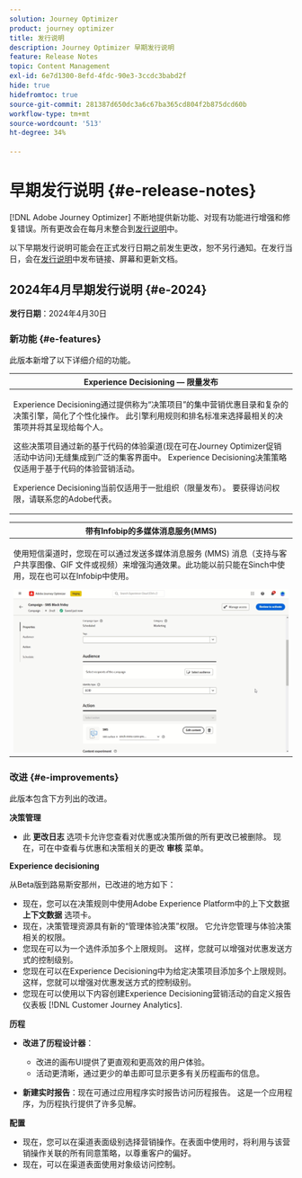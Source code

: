 ```yaml
---
solution: Journey Optimizer
product: journey optimizer
title: 发行说明
description: Journey Optimizer 早期发行说明
feature: Release Notes
topic: Content Management
exl-id: 6e7d1300-8efd-4fdc-90e3-3ccdc3babd2f
hide: true
hidefromtoc: true
source-git-commit: 281387d650dc3a6c67ba365cd804f2b875dcd60b
workflow-type: tm+mt
source-wordcount: '513'
ht-degree: 34%

---
```


# 早期发行说明 {#e-release-notes}

[!DNL Adobe Journey Optimizer] 不断地提供新功能、对现有功能进行增强和修复错误。所有更改会在每月末整合到[发行说明](release-notes.md)中。

以下早期发行说明可能会在正式发行日期之前发生更改，恕不另行通知。在发行当日，会在[发行说明](release-notes.md)中发布链接、屏幕和更新文档。

## 2024年4月早期发行说明 {#e-2024}

**发行日期**：2024年4月30日

### 新功能 {#e-features}

此版本新增了以下详细介绍的功能。

<!--table>
<thead>
<tr>
<th><strong>Business rules - Private Beta</strong><br/></th>
</tr>
</thead>
<tbody>
<tr>
<td>
<p>It is now possible to create and apply rule sets to your marketing communications.  </p>
</td>
</tr>
</tbody>
</table-->

<table>
<thead>
<tr>
<th><strong>Experience Decisioning — 限量发布</strong><br/></th>
</tr>
</thead>
<tbody>
<tr>
<td>
<p>Experience Decisioning通过提供称为“决策项目”的集中营销优惠目录和复杂的决策引擎，简化了个性化操作。 此引擎利用规则和排名标准来选择最相关的决策项并将其呈现给每个人。</p>
<p>这些决策项目通过新的基于代码的体验渠道(现在可在Journey Optimizer促销活动中访问)无缝集成到广泛的集客界面中。 Experience Decisioning决策策略仅适用于基于代码的体验营销活动。</p>
<p>Experience Decisioning当前仅适用于一批组织（限量发布）。 要获得访问权限，请联系您的Adobe代表。</p>
</td>
</tr>
</tbody>
</table>

<!--table>
<thead>
<tr>
<th><strong>Personalization - Local Lookups - Multi-Entity Support - Beta</strong><br/></th>
</tr>
</thead>
<tbody>
<tr>
<td>
<p>TBD</p>
</td>
</tr>
</tbody>
</table-->

<table>
<thead>
<tr>
<th><strong>带有Infobip的多媒体消息服务(MMS)</strong><br/></th>
</tr>
</thead>
<tbody>
<tr>
<td>
<p>使用短信渠道时，您现在可以通过发送多媒体消息服务 (MMS) 消息（支持与客户共享图像、GIF 文件或视频）来增强沟通效果。此功能以前只能在Sinch中使用，现在也可以在Infobip中使用。</p>
<img src="assets/do-not-localize/mms.gif"/>
</td>
</tr>
</tbody>
</table>

<!-- table>
<thead>
<tr>
<th><strong>AI Assistant - Experience Variant Generation - Beta</strong><br/></th>
</tr>
</thead>
<tbody>
<tr>
<td>
<p>Once you have created and personalized your message, take your content to the next level with the AI assistant. You can now use the AI assistant to optimize your message's impact by experimenting with different main titles, and images. Each variant is managed as a unique Treatment, to measure and compare which title effectively generates more clicks.</p>
</td>
</tr>
</tbody>
</table-->

<!--table>
<thead>
<tr>
<th><strong>IP Warmup Workflow - LA</strong><br/></th>
</tr>
</thead>
<tbody>
<tr>
<td>
<p>You can now easily perform IP warmup workflows directly from the Journey Optimizer interface in a standardized and efficient way that follows the best practices for optimal deliverability.</p>
</td>
</tr>
</tbody>
</table-->

<!--table>
<thead>
<tr>
<th><strong>Email Surface Personalization - Private beta </strong><br/></th>
</tr>
</thead>
<tbody>
<tr>
<td>
<p>You can now define dynamic subdomains and personalized header parameters when creating email channel surfaces, for increased flexibility and control over your email settings.</p>
</td>
</tr>
</tbody>
</table-->

### 改进 {#e-improvements}

此版本包含下方列出的改进。

<!--
* **Experience Decisioning + Code-based experiences (LA)**: You can now leverage the Experience decisioning feature to use decision items in your code-based campaigns. Note: The Code-based experience channel and Experience decisioning are not available for organizations that have purchased the Adobe Healthcare Shield and Privacy and Security Shield add-on offerings.
-->
<!--
* **Expression Fragments supported for Web and In-App**: Expression fragments are now available for the Web and In-app channels. 
-->


<!--
* **DULE for AJO Channel Surface**: It is now possible to apply a label on certain profile attributes to restrict their usage inside a channel surface through marketing actions.
-->


<!--
* **List-Unsubscribe updates**: Following on the recent Gmail and Yahoo announcements for bulk senders, Journey Optimizer supports the "post/1-click" List-Unsubscribe option. 
-->

**决策管理**

* 此 **更改日志** 选项卡允许您查看对优惠或决策所做的所有更改已被删除。 现在，可在中查看与优惠和决策相关的更改 **审核** 菜单。

**Experience decisioning**

从Beta版到路易斯安那州，已改进的地方如下：

* 现在，您可以在决策规则中使用Adobe Experience Platform中的上下文数据 **上下文数据** 选项卡。
* 现在，决策管理资源具有新的“管理体验决策”权限。 它允许您管理与体验决策相关的权限。
* 您现在可以为一个选件添加多个上限规则。 这样，您就可以增强对优惠发送方式的控制级别。
* 您现在可以在Experience Decisioning中为给定决策项目添加多个上限规则。 这样，您就可以增强对优惠发送方式的控制级别。
* 您现在可以使用以下内容创建Experience Decisioning营销活动的自定义报告仪表板 [!DNL Customer Journey Analytics].

**历程**

* **改进了历程设计器**：

   * 改进的画布UI提供了更直观和更高效的用户体验。
   * 活动更清晰，通过更少的单击即可显示更多有关历程画布的信息。

* **新建实时报告**：现在可通过应用程序实时报告访问历程报告。 这是一个应用程序，为历程执行提供了许多见解。

**配置**

* 现在，您可以在渠道表面级别选择营销操作。在表面中使用时，将利用与该营销操作关联的所有同意策略，以尊重客户的偏好。
* 现在，可以在渠道表面使用对象级访问控制。

